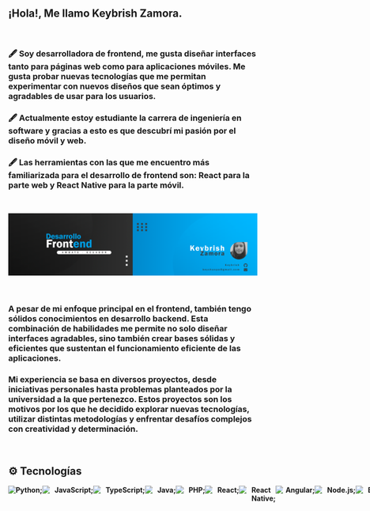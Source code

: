 </br>

## ¡Hola!, Me llamo Keybrish Zamora.

</br>

### 🖋️ Soy desarrolladora de frontend, me gusta diseñar interfaces tanto para páginas web como para aplicaciones móviles. Me gusta probar nuevas tecnologías que me permitan experimentar con nuevos diseños que sean óptimos y agradables de usar para los usuarios.
### 🖋️ Actualmente estoy estudiante la carrera de ingeniería en software y  gracias a esto es que descubrí mi pasión por el diseño móvil y web.
### 🖋️ Las herramientas con las que me encuentro más familiarizada para el desarrollo de frontend son: React para la parte web y React Native para la parte móvil.

</br>

![](/images/banner.png)


</br>

### A pesar de mi enfoque principal en el frontend, también tengo sólidos conocimientos en desarrollo backend. Esta combinación de habilidades me permite no solo diseñar interfaces agradables, sino también crear bases sólidas y eficientes que sustentan el funcionamiento eficiente de las aplicaciones.

### Mi experiencia se basa en diversos proyectos, desde iniciativas personales hasta problemas planteados por la universidad a la que pertenezco. Estos proyectos son los motivos por los que he decidido explorar nuevas tecnologías, utilizar distintas metodologías y enfrentar desafíos complejos con creatividad y determinación.

</br>

## ⚙️ Tecnologías

<div style="display: flex; flex-direction: row;">
    <img src="https://upload.wikimedia.org/wikipedia/commons/thumb/c/c3/Python-logo-notext.svg/1869px-Python-logo-notext.svg.png" width="15">
    <b>Python; </b>
    <img src="https://upload.wikimedia.org/wikipedia/commons/thumb/6/6a/JavaScript-logo.png/600px-JavaScript-logo.png" width="15">
    <b style="margin-left: 10px">JavaScript; </b>
    <img src="https://cdn.worldvectorlogo.com/logos/typescript-2.svg" width="15">
    <b style="margin-left: 10px">TypeScript; </b>
    <img src="https://cdn.icon-icons.com/icons2/2699/PNG/512/java_logo_icon_169577.png" width="15">
    <b style="margin-left: 10px">Java; </b>
    <img src="https://cdn.freebiesupply.com/logos/large/2x/php-1-logo-png-transparent.png" width="25">
    <b style="margin-left: 10px">PHP; </b>
    <img src="https://cdn.freebiesupply.com/logos/large/2x/react-1-logo-png-transparent.png" width="15">
    <b style="margin-left: 10px">React; </b>
    <img src="https://cdn.freebiesupply.com/logos/large/2x/react-1-logo-png-transparent.png" width="15">
    <b style="margin-left: 10px">React Native; </b>
    <img src="https://cdn.freebiesupply.com/logos/large/2x/angular-icon-1-logo-png-transparent.png" width="15">
    <b style="margin-left: 5px">Angular; </b>
    <img src="https://cdn-icons-png.flaticon.com/512/5968/5968322.png" width="15">
    <b style="margin-left: 10px">Node.js; </b>
    <img src="https://cdn.worldvectorlogo.com/logos/bootstrap-5-1.svg" width="15">
    <b style="margin-left: 10px">Bootstrap; </b>
    <img src="https://i.postimg.cc/vTkGR0jV/html5.png" width="15">
    <b style="margin-left: 10px">HTML; </b>
    <img src="https://upload.wikimedia.org/wikipedia/commons/thumb/6/62/CSS3_logo.svg/800px-CSS3_logo.svg.png" width="15">
    <b style="margin-left: 10px">CSS; </b>
    <img src="https://cdn-icons-png.flaticon.com/512/25/25231.png" width="15">
    <b style="margin-left: 10px">Github; </b>
    <img src="https://seeklogo.com/images/J/jira-logo-C71F8C0324-seeklogo.com.png" width="15">
    <b style="margin-left: 10px">Jira; </b>
    <img src="https://brandslogos.com/wp-content/uploads/thumbs/asana-logo-vector.svg" width="15">
    <b style="margin-left: 10px">Asana; </b>
    <img src="https://seeklogo.com/images/T/trello-logo-CE7B690E34-seeklogo.com.png" width="15">
    <b style="margin-left: 10px">Trello; </b>
    <img src="https://seeklogo.com/images/C/clickup-symbol-logo-BB24230BBB-seeklogo.com.png" width="15">
    <b style="margin-left: 10px">ClickUp; </b>
    <img src="image.png" width="15">
    <b style="margin-left: 10px">Figma; </b>
    <img src="https://play-lh.googleusercontent.com/kaox1VteLsWAuNxPxhm8t4llaoyFhxzDjo9g4Hdf92bKdT_Sn6Yrdku6rApuc5ktirw" width="15">
    <b style="margin-left: 10px">Adobe XD; </b>
    <img src="https://cdn.pixabay.com/photo/2021/02/03/12/35/photoshop-5977809_1280.png" width="15">
    <b style="margin-left: 10px">Photoshop</b>
</div>

<!--
**Keybrish/keybrish** is a ✨ _special_ ✨ repository because its `README.md` (this file) appears on your GitHub profile.

Here are some ideas to get you started:

- 🔭 I’m currently working on ...
- 🌱 I’m currently learning ...
- 👯 I’m looking to collaborate on ...
- 🤔 I’m looking for help with ...
- 💬 Ask me about ...
- 📫 How to reach me: ...
- 😄 Pronouns: ...
- ⚡ Fun fact: ...
-->
